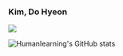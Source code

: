 ### Kim, Do Hyeon
<a href="https://dev-matician.tistory.com/"><img src="https://hits.seeyoufarm.com/api/count/incr/badge.svg?url=https%3A%2F%2Fdev-matician.tistory.com&count_bg=%2379C83D&title_bg=%23555555&icon=pytorch.svg&icon_color=%23E7E7E7&title=hits&edge_flat=false"/></a>


![HumanIearning's GitHub stats](https://github-readme-stats.vercel.app/api?username=HumanIearning&show_icons=true&theme=radical)

<!--
**HumanIearning/HumanIearning** is a ✨ _special_ ✨ repository because its `README.md` (this file) appears on your GitHub profile.

Here are some ideas to get you started:

- 🔭 I’m currently working on ...
- 🌱 I’m currently learning ...
- 👯 I’m looking to collaborate on ...
- 🤔 I’m looking for help with ...
- 💬 Ask me about ...
- 📫 How to reach me: ...
- 😄 Pronouns: ...
- ⚡ Fun fact: ...
-->
